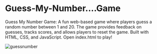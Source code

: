 # Guess-My-Number....Game
Guess My Number Game: A fun web-based game where players guess a random number between 1 and 20. The game provides feedback on guesses, tracks scores, and allows players to reset the game. Built with HTML, CSS, and JavaScript. Open index.html to play!


![guessnumber](https://github.com/user-attachments/assets/fc919ee1-46e6-4bcb-ab1e-6c0510c09118)

